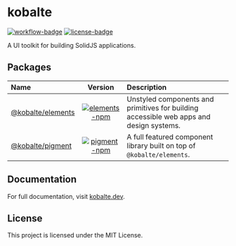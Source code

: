 # kobalte

[![workflow-badge]](https://github.com/fabien-ml/kobalte/actions/workflows/ci.yaml) [![license-badge]](https://github.com/fabien-ml/kobalte#license)

[workflow-badge]: https://img.shields.io/github/workflow/status/fabien-ml/kobalte/CI
[license-badge]: https://img.shields.io/github/license/fabien-ml/kobalte

A UI toolkit for building SolidJS applications.

## Packages

| Name                                    |                              Version                               | Description                                                                             |
| :-------------------------------------- | :----------------------------------------------------------------: | :-------------------------------------------------------------------------------------- |
| [@kobalte/elements](/packages/elements) | [![elements-npm]](https://www.npmjs.com/package/@kobalte/elements) | Unstyled components and primitives for building accessible web apps and design systems. |
| [@kobalte/pigment](/packages/pigment)   |  [![pigment-npm]](https://www.npmjs.com/package/@kobalte/pigment)  | A full featured component library built on top of `@kobalte/elements`.                  |

[elements-npm]: https://img.shields.io/npm/v/@kobalte/elements
[pigment-npm]: https://img.shields.io/npm/v/@kobalte/pigment

## Documentation

For full documentation, visit [kobalte.dev](https://kobalte.dev/).

## License

This project is licensed under the MIT License.
